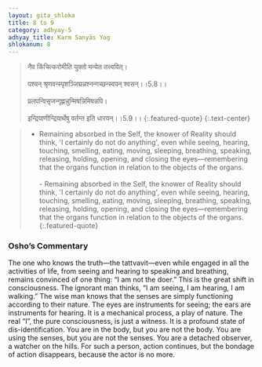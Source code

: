 ```yaml
---
layout: gita_shloka
title: 8 to 9
category: adhyay-5
adhyay_title: Karm Sanyās Yog
shlokanum: 8
---
```


> नैव किंचित्करोमीति युक्तो मन्येत तत्त्ववित्।<br><br>पश्यन् श्रृणवन्स्पृशञ्जिघ्रन्नश्नन्गच्छन्स्वपन् श्वसन्।।5.8।।<br><br>प्रलपन्विसृजन्गृह्णन्नुन्मिषन्निमिषन्नपि।<br><br>इन्द्रियाणीन्द्रियार्थेषु वर्तन्त इति धारयन्।।5.9।।
{:.featured-quote}
{:.text-center}

> - Remaining absorbed in the Self, the knower of Reality should think, 'I certainly do not do anything', even while seeing, hearing, touching, smelling, eating, moving, sleeping, breathing, speaking, releasing, holding, opening, and closing the eyes—remembering that the organs function in relation to the objects of the organs.<br><br>- Remaining absorbed in the Self, the knower of Reality should think, 'I certainly do not do anything', even while seeing, hearing, touching, smelling, eating, moving, sleeping, breathing, speaking, releasing, holding, opening, and closing the eyes—remembering that the organs function in relation to the objects of the organs.
{:.featured-quote}

### Osho’s Commentary
The one who knows the truth—the tattvavit—even while engaged in all the activities of life, from seeing and hearing to speaking and breathing, remains convinced of one thing: “I am not the doer.”
This is the great shift in consciousness. The ignorant man thinks, “I am seeing, I am hearing, I am walking.” The wise man knows that the senses are simply functioning according to their nature. The eyes are instruments for seeing; the ears are instruments for hearing. It is a mechanical process, a play of nature. The real “I”, the pure consciousness, is just a witness.
It is a profound state of dis-identification. You are in the body, but you are not the body. You are using the senses, but you are not the senses. You are a detached observer, a watcher on the hills. For such a person, action continues, but the bondage of action disappears, because the actor is no more.
